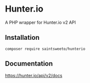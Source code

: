 # Hunter.io
A PHP wrapper for Hunter.io v2 API

## Installation
```
composer require saintsweeto/hunterio
```

## Documentation
https://hunter.io/api/v2/docs
